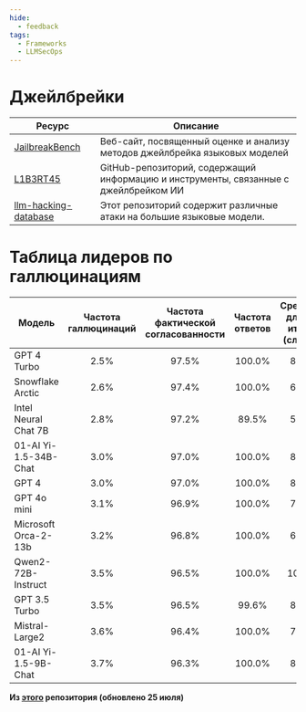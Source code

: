 ```yaml
---
hide:
  - feedback
tags:
  - Frameworks
  - LLMSecOps
---
```


# Джейлбрейки

| Ресурс | Описание |
|--------|----------|
| [JailbreakBench](https://jailbreakbench.github.io/) | Веб-сайт, посвященный оценке и анализу методов джейлбрейка языковых моделей |
| [L1B3RT45](https://github.com/elder-plinius/L1B3RT45/) | GitHub-репозиторий, содержащий информацию и инструменты, связанные с джейлбрейком ИИ |
| [llm-hacking-database](https://github.com/pdparchitect/llm-hacking-database) | Этот репозиторий содержит различные атаки на большие языковые модели. |

# Таблица лидеров по галлюцинациям

| Модель | Частота галлюцинаций | Частота фактической согласованности | Частота ответов | Средняя длина итога (слова) |
|--------|:---------------------:|:-----------------------------------:|:----------------:|:----------------------------:|
| GPT 4 Turbo | 2.5% | 97.5% | 100.0% | 86.2 |
| Snowflake Arctic | 2.6% | 97.4% | 100.0% | 68.7 |
| Intel Neural Chat 7B | 2.8% | 97.2% | 89.5% | 57.6 |
| 01-AI Yi-1.5-34B-Chat | 3.0% | 97.0% | 100.0% | 83.7 |
| GPT 4 | 3.0% | 97.0% | 100.0% | 81.1 |
| GPT 4o mini | 3.1% | 96.9% | 100.0% | 76.3 |
| Microsoft Orca-2-13b | 3.2% | 96.8% | 100.0% | 66.2 |
| Qwen2-72B-Instruct | 3.5% | 96.5% | 100.0% | 100.1 |
| GPT 3.5 Turbo | 3.5% | 96.5% | 99.6% | 84.1 |
| Mistral-Large2 | 3.6% | 96.4% | 100.0% | 77.4 |
| 01-AI Yi-1.5-9B-Chat | 3.7% | 96.3% | 100.0% | 85.0 |

**Из [этого](https://github.com/vectara/hallucination-leaderboard) репозитория (обновлено 25 июля)**